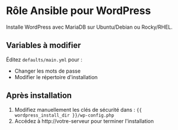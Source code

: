 # Rôle Ansible pour WordPress

Installe WordPress avec MariaDB sur Ubuntu/Debian ou Rocky/RHEL.

## Variables à modifier
Éditez `defaults/main.yml` pour :
- Changer les mots de passe
- Modifier le répertoire d'installation

## Après installation
1. Modifiez manuellement les clés de sécurité dans :
   `{{ wordpress_install_dir }}/wp-config.php`
2. Accédez à http://votre-serveur pour terminer l'installation